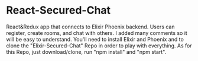 # React-Secured-Chat
React&Redux app that connects to Elixir Phoenix backend. Users can register, create rooms, and chat with others. 
I added many comments so it will be easy to understand. 
You'll need to install Elixir and Phoenix and to clone the "Elixir-Secured-Chat" Repo in order to play with everything. 
As for this Repo, just download/clone, run "npm install" and "npm start".
